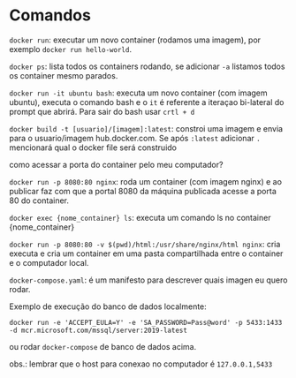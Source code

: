# Comandos

`docker run`: executar um novo container (rodamos uma imagem), por exemplo `docker run hello-world`.

`docker ps`: lista todos os containers rodando, se adicionar `-a` listamos todos os container mesmo parados.

`docker run -it ubuntu bash`: executa um novo container (com imagem ubuntu), executa o comando bash e o `it` é referente a iteraçao bi-lateral do prompt que abrirá. Para sair do bash usar `crtl + d`

`docker build -t [usuario]/[imagem]:latest`: constroi uma imagem e envia para o usuario/imagem hub.docker.com. Se após `:latest` adicionar ` . ` mencionará qual o docker file será construido

como acessar a porta do container pelo meu computador?

`docker run -p 8080:80 nginx`: roda um container (com imagem nginx) e ao publicar faz com que a portal 8080 da máquina publicada acesse a porta 80 do container.

`docker exec {nome_container} ls`: executa um comando ls no container {nome_container}

`docker run -p 8080:80 -v $(pwd)/html:/usr/share/nginx/html nginx`: cria executa e cria um container em uma pasta compartilhada entre o container e o computador local.

`docker-compose.yaml`: é um manifesto para descrever quais imagen eu quero rodar.

Exemplo de execução do banco de dados localmente: 

`docker run -e 'ACCEPT_EULA=Y' -e 'SA_PASSWORD=Pass@word' -p 5433:1433 -d mcr.microsoft.com/mssql/server:2019-latest`

ou rodar `docker-compose` de banco de dados acima.

obs.: lembrar que o host para conexao no computador é `127.0.0.1,5433`